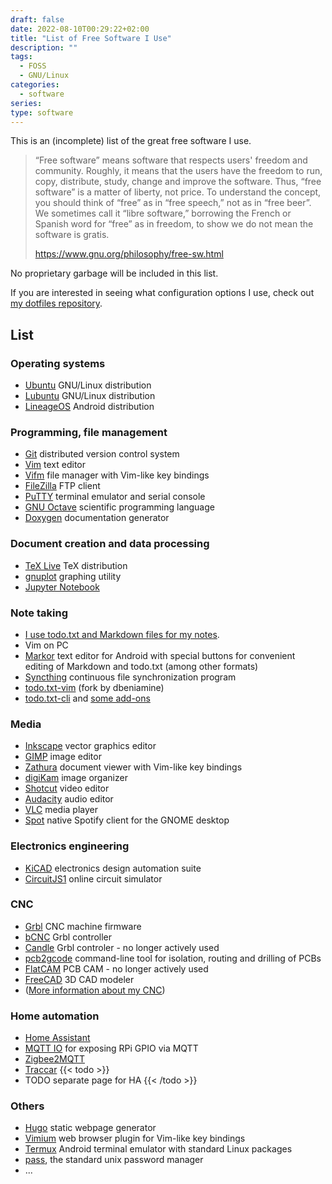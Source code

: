 ```yaml
---
draft: false
date: 2022-08-10T00:29:22+02:00
title: "List of Free Software I Use"
description: ""
tags:
  - FOSS
  - GNU/Linux
categories:
  - software
series:
type: software
---
```

This is an (incomplete) list of the great free software I use.

> “Free software” means software that respects users' freedom and community.
> Roughly, it means that the users have the freedom to run, copy, distribute, study, change and improve the software.
> Thus, “free software” is a matter of liberty, not price.
> To understand the concept, you should think of “free” as in “free speech,” not as in “free beer”.
> We sometimes call it “libre software,” borrowing the French or Spanish word for “free” as in freedom, to show we do not mean the software is gratis.
>
> https://www.gnu.org/philosophy/free-sw.html

No proprietary garbage will be included in this list.

If you are interested in seeing what configuration options I use, check out
[my dotfiles repository](https://github.com/ondras12345/dotfiles).

## List
### Operating systems
- [Ubuntu](https://ubuntu.com/) GNU/Linux distribution
- [Lubuntu](https://lubuntu.me/) GNU/Linux distribution
- [LineageOS](https://lineageos.org/) Android distribution

### Programming, file management
- [Git](https://git-scm.com/) distributed version control system
- [Vim](https://www.vim.org/) text editor
- [Vifm](https://vifm.info/) file manager with Vim-like key bindings
- [FileZilla](https://filezilla-project.org/) FTP client
- [PuTTY](https://www.chiark.greenend.org.uk/~sgtatham/putty/) terminal emulator and serial console
- [GNU Octave](https://www.gnu.org/software/octave/index) scientific programming language
- [Doxygen](https://doxygen.nl/) documentation generator

### Document creation and data processing
- [TeX Live](https://www.tug.org/texlive/) TeX distribution
- [gnuplot](http://www.gnuplot.info/) graphing utility
- [Jupyter Notebook](https://jupyter.org/)

### Note taking
- [I use todo.txt and Markdown files for my
  notes](/posts/2022-11-14-note-taking-system-todotxt-markdown/).
- Vim on PC
- [Markor](https://github.com/gsantner/markor) text editor for Android with
  special buttons for convenient editing of Markdown and todo.txt (among other
  formats)
- [Syncthing](https://syncthing.net/) continuous file synchronization program
- [todo.txt-vim](https://gitlab.com/dbeniamine/todo.txt-vim)
  (fork by dbeniamine)
- [todo.txt-cli](https://github.com/todotxt/todo.txt-cli)
  and [some add-ons](https://github.com/ondras12345/dotfiles/tree/linux/.config/todo/actions.d)

### Media
- [Inkscape](https://inkscape.org/) vector graphics editor
- [GIMP](https://www.gimp.org/) image editor
- [Zathura](https://pwmt.org/projects/zathura/) document viewer with Vim-like key bindings
- [digiKam](https://www.digikam.org/) image organizer
- [Shotcut](https://shotcut.org/) video editor
- [Audacity](https://www.audacityteam.org/) audio editor
- [VLC](https://www.videolan.org/vlc/) media player
- [Spot](https://github.com/xou816/spot) native Spotify client for the GNOME desktop

### Electronics engineering
- [KiCAD](https://kicad-pcb.org/) electronics design automation suite
- [CircuitJS1](https://www.falstad.com/circuit/) online circuit simulator

### CNC
- [Grbl](https://github.com/gnea/grbl) CNC machine firmware
- [bCNC](https://github.com/vlachoudis/bCNC) Grbl controller
- [Candle](https://github.com/Denvi/Candle) Grbl controler - no longer
  actively used
- [pcb2gcode](https://github.com/pcb2gcode/pcb2gcode) command-line tool for
  isolation, routing and drilling of PCBs
- [FlatCAM](http://flatcam.org/) PCB CAM - no longer actively used
- [FreeCAD](https://www.freecadweb.org/) 3D CAD modeler
- ([More information about my CNC](/projects/1610-cnc/))

### Home automation
- [Home Assistant](https://www.home-assistant.io/)
- [MQTT IO](https://github.com/flyte/mqtt-io) for exposing RPi GPIO via MQTT
- [Zigbee2MQTT](https://www.zigbee2mqtt.io/)
- [Traccar](https://www.traccar.org/)
{{< todo >}}
- TODO separate page for HA
{{< /todo >}}

### Others
- [Hugo](https://gohugo.io/) static webpage generator
- [Vimium](https://github.com/philc/vimium) web browser plugin for Vim-like key bindings
- [Termux](https://termux.com/) Android terminal emulator with standard Linux packages
- [pass](https://www.passwordstore.org/), the standard unix password manager
- ...
